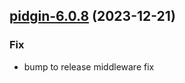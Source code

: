 

## [pidgin-6.0.8](https://github.com/truecharts/charts/compare/pidgin-6.0.7...pidgin-6.0.8) (2023-12-21)

### Fix

- bump to release middleware fix
  
  